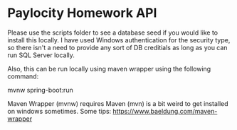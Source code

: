 # Paylocity Homework API

Please use the scripts folder to see a database seed if you would like to install this locally. I have used Windows authentication for the security type, so there isn't a need to provide any sort of DB creditials as long as you can run SQL Server locally.

Also, this can be run locally using maven wrapper using the following command:

mvnw spring-boot:run

Maven Wrapper (mvnw) requires Maven (mvn) is a bit weird to get installed on windows sometimes. Some tips: https://www.baeldung.com/maven-wrapper
